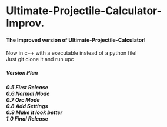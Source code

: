 # Ultimate-Projectile-Calculator-Improv.
<h4>The Improved version of Ultimate-Projectile-Calculator!</h4>

Now in c++ with a executable instead of a python file!<br>
Just git clone it and run upc<br>

<h5>Version Plan<h5>
0.5 First Release<br>
0.6 Normal Mode <br>
0.7 Orc Mode <br>
0.8 Add Settings <br>
0.9 Make it look better<br>
1.0 Final Release<br>

